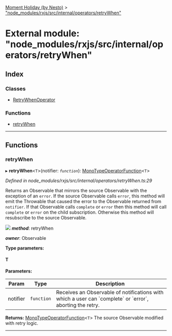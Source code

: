 [Moment Holiday (by Nesto)](../README.md) > ["node_modules/rxjs/src/internal/operators/retryWhen"](../modules/_node_modules_rxjs_src_internal_operators_retrywhen_.md)

# External module: "node_modules/rxjs/src/internal/operators/retryWhen"

## Index

### Classes

* [RetryWhenOperator](../classes/_node_modules_rxjs_src_internal_operators_retrywhen_.retrywhenoperator.md)

### Functions

* [retryWhen](_node_modules_rxjs_src_internal_operators_retrywhen_.md#retrywhen)

---

## Functions

<a id="retrywhen"></a>

###  retryWhen

▸ **retryWhen**<`T`>(notifier: *`function`*): [MonoTypeOperatorFunction](../interfaces/_node_modules_rxjs_src_internal_types_.monotypeoperatorfunction.md)<`T`>

*Defined in node_modules/rxjs/src/internal/operators/retryWhen.ts:29*

Returns an Observable that mirrors the source Observable with the exception of an `error`. If the source Observable calls `error`, this method will emit the Throwable that caused the error to the Observable returned from `notifier`. If that Observable calls `complete` or `error` then this method will call `complete` or `error` on the child subscription. Otherwise this method will resubscribe to the source Observable.

![](retryWhen.png)
*__method__*: retryWhen

*__owner__*: Observable

**Type parameters:**

#### T 
**Parameters:**

| Param | Type | Description |
| ------ | ------ | ------ |
| notifier | `function` |  Receives an Observable of notifications with which a user can \`complete\` or \`error\`, aborting the retry. |

**Returns:** [MonoTypeOperatorFunction](../interfaces/_node_modules_rxjs_src_internal_types_.monotypeoperatorfunction.md)<`T`>
The source Observable modified with retry logic.

___

